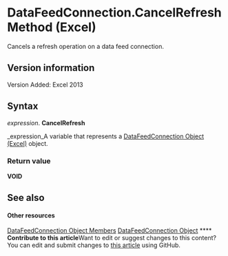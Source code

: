 
# DataFeedConnection.CancelRefresh Method (Excel)

Cancels a refresh operation on a data feed connection.


## Version information

Version Added: Excel 2013 


## Syntax

 _expression_. **CancelRefresh**

 _expression_A variable that represents a  [DataFeedConnection Object (Excel)](2ccb242b-28d5-3baf-78be-aa8f7478f4b6.md) object.


### Return value

 **VOID**


## See also


#### Other resources


 [DataFeedConnection Object Members](33157c0b-c8d1-355f-8e72-3c7738ff67af.md)
 [DataFeedConnection Object](2ccb242b-28d5-3baf-78be-aa8f7478f4b6.md)
****   **Contribute to this article**Want to edit or suggest changes to this content? You can edit and submit changes to  [this article](https://github.com/jhershey00/VBA_Excel_Test/OpenXMLCon/articles/04f6dfb1-f1f3-5fd0-46c8-93fcd490f3b8.md) using GitHub.

